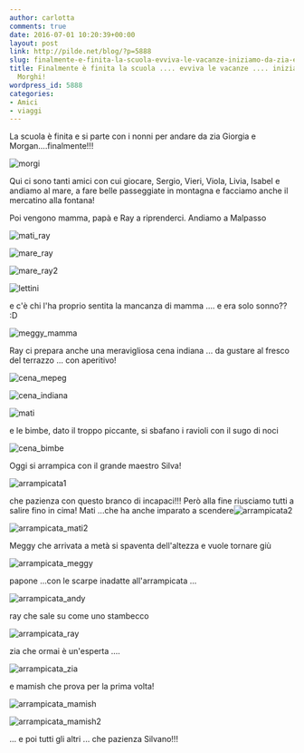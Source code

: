```yaml
---
author: carlotta
comments: true
date: 2016-07-01 10:20:39+00:00
layout: post
link: http://pilde.net/blog/?p=5888
slug: finalmente-e-finita-la-scuola-evviva-le-vacanze-iniziamo-da-zia-e-morghi
title: Finalmente è finita la scuola .... evviva le vacanze .... iniziamo da zia e
  Morghi!
wordpress_id: 5888
categories:
- Amici
- viaggi
---
```


La scuola è finita e si parte con i nonni per andare da zia Giorgia e Morgan....finalmente!!!

![morgi]({{baseurl}}/uploads/2016/07/morgi.jpg)


Qui ci sono tanti amici con cui giocare, Sergio, Vieri, Viola, Livia, Isabel e andiamo al mare, a fare belle passeggiate in montagna e facciamo anche il mercatino alla fontana!

Poi vengono mamma, papà e Ray a riprenderci. Andiamo a Malpasso

![mati_ray]({{baseurl}}/uploads/2016/07/mati_ray.png)


![mare_ray]({{baseurl}}/uploads/2016/07/mare_ray.png)




![mare_ray2]({{baseurl}}/uploads/2016/07/mare_ray2.png)


![lettini]({{baseurl}}/uploads/2016/07/lettini.png)




e c'è chi l'ha proprio sentita la mancanza di mamma .... e era solo sonno?? :D

![meggy_mamma]({{baseurl}}/uploads/2016/07/meggy_mamma.png)


Ray ci prepara anche una meravigliosa cena indiana ... da gustare al fresco del terrazzo ... con aperitivo!

![cena_mepeg]({{baseurl}}/uploads/2016/07/cena_mepeg.png)


 ![cena_indiana]({{baseurl}}/uploads/2016/07/cena_indiana.png)


 ![mati]({{baseurl}}/uploads/2016/07/mati.png)


e le bimbe, dato il troppo piccante, si sbafano i ravioli con il sugo di noci

![cena_bimbe]({{baseurl}}/uploads/2016/07/cena_bimbe.png)


Oggi si arrampica con il grande maestro Silva!

![arrampicata1]({{baseurl}}/uploads/2016/07/arrampicata1.jpg)




che pazienza con questo branco di incapaci!!! Però alla fine riusciamo tutti a salire fino in cima! Mati ...che ha anche imparato a scendere![arrampicata2]({{baseurl}}/uploads/2016/07/arrampicata2.jpg)


 ![arrampicata_mati2]({{baseurl}}/uploads/2016/07/arrampicata_mati2.jpg)


Meggy che arrivata a metà si spaventa dell'altezza e vuole tornare giù

![arrampicata_meggy]({{baseurl}}/uploads/2016/07/arrampicata_meggy.jpg)


papone ...con le scarpe inadatte all'arrampicata ...

![arrampicata_andy]({{baseurl}}/uploads/2016/07/arrampicata_andy.jpg)


ray che sale su come uno stambecco

![arrampicata_ray]({{baseurl}}/uploads/2016/07/arrampicata_ray.jpg)


zia che ormai è un'esperta ....

![arrampicata_zia]({{baseurl}}/uploads/2016/07/arrampicata_zia.jpg)


e mamish che prova per la prima volta!

![arrampicata_mamish]({{baseurl}}/uploads/2016/07/arrampicata_mamish.jpg)


 ![arrampicata_mamish2]({{baseurl}}/uploads/2016/07/arrampicata_mamish2.jpg)


 ... e poi tutti gli altri ... che pazienza Silvano!!!
